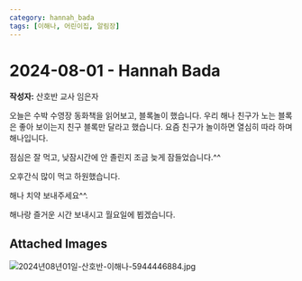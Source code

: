 ```yaml
---
category: hannah_bada
tags: [이해나, 어린이집, 알림장]
---
```


# 2024-08-01 - Hannah Bada

**작성자:** 산호반 교사 임은자  

오늘은 수박 수영장 동화책을 읽어보고, 블록놀이 했습니다. 우리 해나 친구가 노는 블록은 좋아 보이는지 친구 블록만 달라고 했습니다. 요즘 친구가 놀이하면 열심히 따라 하며 해나입니다.

점심은 잘 먹고, 낮잠시간에 안 졸린지 조금 늦게 잠들었습니다.^^

오후간식 많이 먹고 하원했습니다.

해나 치약 보내주세요^^.

해나랑 즐거운 시간 보내시고 월요일에 뵙겠습니다.

## Attached Images
![2024년08년01일-산호반-이해나-5944446884.jpg](https://feghi.github.io/assets/img/bada_photo/2024년08년01일-산호반-이해나-5944446884.jpg)

